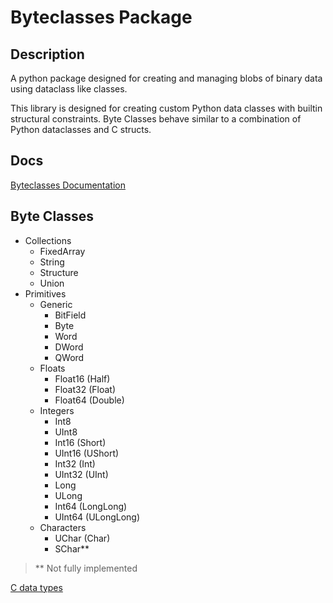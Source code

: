 # Byteclasses Package

## Description

A python package designed for creating and managing blobs of binary data using dataclass like classes.

This library is designed for creating custom Python data classes with builtin structural constraints. Byte Classes behave similar to a combination of Python dataclasses and C structs.

## Docs

[Byteclasses Documentation](https://io.thetacom.info/byteclasses/)

## Byte Classes

- Collections
  - FixedArray
  - String
  - Structure
  - Union
- Primitives
  - Generic
    - BitField
    - Byte
    - Word
    - DWord
    - QWord
  - Floats
    - Float16 (Half)
    - Float32 (Float)
    - Float64 (Double)
  - Integers
    - Int8
    - UInt8
    - Int16 (Short)
    - UInt16 (UShort)
    - Int32 (Int)
    - UInt32 (UInt)
    - Long
    - ULong
    - Int64 (LongLong)
    - UInt64 (ULongLong)
  - Characters
    - UChar (Char)
    - SChar**

> ** Not fully implemented

[C data types](https://en.wikipedia.org/wiki/C_data_types)
